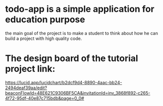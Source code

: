# todo-app is a simple application for education purpose 
 the main goal of the project is to make a student to think about how he can build a project with high quality code.

# The design board of the tutorial project link:
https://lucid.app/lucidchart/b2dcf9d4-8890-4aac-bb24-2494deaf39aa/edit?beaconFlowId=48E621C9306BF5CA&invitationId=inv_3868f892-c265-4f72-95df-40e87c715bdb&page=0_0#